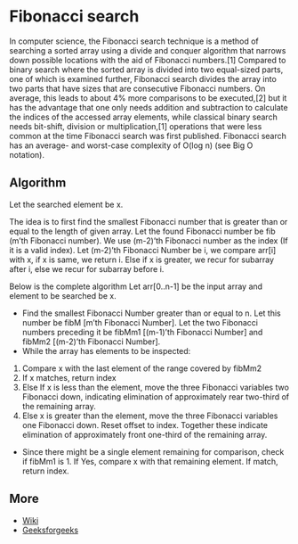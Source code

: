 # Fibonacci search
In computer science, the Fibonacci search technique is a method of searching a sorted array using a divide and conquer algorithm that narrows down possible locations with the aid of Fibonacci numbers.[1] Compared to binary search where the sorted array is divided into two equal-sized parts, one of which is examined further, Fibonacci search divides the array into two parts that have sizes that are consecutive Fibonacci numbers. On average, this leads to about 4% more comparisons to be executed,[2] but it has the advantage that one only needs addition and subtraction to calculate the indices of the accessed array elements, while classical binary search needs bit-shift, division or multiplication,[1] operations that were less common at the time Fibonacci search was first published. Fibonacci search has an average- and worst-case complexity of O(log n) (see Big O notation).

## Algorithm

Let the searched element be x.

The idea is to first find the smallest Fibonacci number that is greater than or equal to the length of given array. Let the found Fibonacci number be fib (m’th Fibonacci number). We use (m-2)’th Fibonacci number as the index (If it is a valid index). Let (m-2)’th Fibonacci Number be i, we compare arr[i] with x, if x is same, we return i. Else if x is greater, we recur for subarray after i, else we recur for subarray before i.

Below is the complete algorithm
Let arr[0..n-1] be the input array and element to be searched be x.

* Find the smallest Fibonacci Number greater than or equal to n. Let this number be fibM [m’th Fibonacci Number]. Let the two Fibonacci numbers preceding it be fibMm1 [(m-1)’th Fibonacci Number] and fibMm2 [(m-2)’th Fibonacci Number].
* While the array has elements to be inspected:
1. Compare x with the last element of the range covered by fibMm2
2. If x matches, return index
3. Else If x is less than the element, move the three Fibonacci variables two Fibonacci down, indicating elimination of approximately rear two-third of the remaining array.
4. Else x is greater than the element, move the three Fibonacci variables one Fibonacci down. Reset offset to index. Together these indicate elimination of approximately front one-third of the remaining array.
* Since there might be a single element remaining for comparison, check if fibMm1 is 1. If Yes, compare x with that remaining element. If match, return index.

## More
* [Wiki](https://en.wikipedia.org/wiki/Fibonacci_search_technique)
* [Geeksforgeeks](https://www.geeksforgeeks.org/fibonacci-search/)